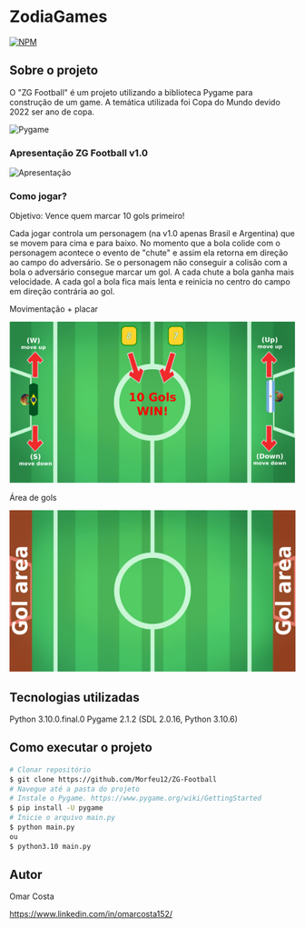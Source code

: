 # ZodiaGames

[![NPM](https://img.shields.io/npm/l/react)](https://github.com/Morfeu12/ZG-Football/blob/main/LICENSE) 

## Sobre o projeto

O "ZG Football" é um projeto utilizando a biblioteca Pygame para construção de um game. A temática utilizada foi Copa do Mundo devido 2022 ser ano de copa.

![Pygame](https://camo.githubusercontent.com/1971c0a4f776fb5351c765c37e59630c83cabd52/68747470733a2f2f7777772e707967616d652e6f72672f696d616765732f6c6f676f2e706e67)

### Apresentação ZG Football v1.0
![Apresentação](https://youtu.be/J2ycm3HALJo)

### Como jogar? 
Objetivo: Vence quem marcar 10 gols primeiro! 

Cada jogar controla um personagem (na v1.0 apenas Brasil e Argentina) que se movem para cima e para baixo.
No momento que a bola colide com o personagem acontece o evento de "chute" e assim ela retorna em direção ao campo do adversário.
Se o personagem não conseguir a colisão com a bola o adversário consegue marcar um gol.
A cada chute a bola ganha mais velocidade. 
A cada gol a bola fica mais lenta e reinicia no centro do campo em direção contrária ao gol.

Movimentação + placar

![Movimentação e placar](https://github.com/Morfeu12/assets/blob/main/ZGFootball/move-and-win.jpg)

Área de gols

![Área de gol](https://github.com/Morfeu12/assets/blob/main/ZGFootball/gol_area.jpg)

## Tecnologias utilizadas

Python 3.10.0.final.0
Pygame 2.1.2 (SDL 2.0.16, Python 3.10.6)

## Como executar o projeto

```bash
# Clonar repositório
$ git clone https://github.com/Morfeu12/ZG-Football
# Navegue até a pasta do projeto 
# Instale o Pygame. https://www.pygame.org/wiki/GettingStarted
$ pip install -U pygame
# Inicie o arquivo main.py
$ python main.py 
ou
$ python3.10 main.py
```

## Autor

Omar Costa

https://www.linkedin.com/in/omarcosta152/